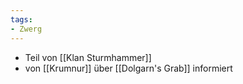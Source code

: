 ```yaml
---
tags:
- Zwerg
---
```


- Teil von [[Klan Sturmhammer]]
- von [[Krumnur]] über [[Dolgarn's Grab]] informiert
